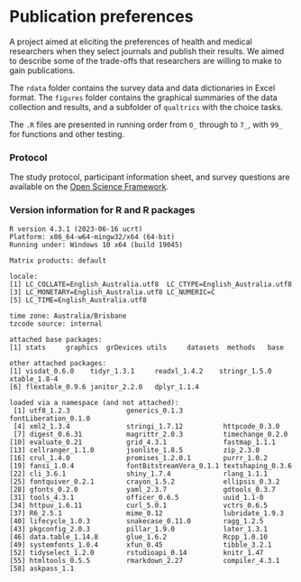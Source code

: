 # Publication preferences

A project aimed at eliciting the preferences of health and medical researchers when they select journals and publish their results. We aimed to describe some of the trade-offs that researchers are willing to make to gain publications.

The `rdata` folder contains the survey data and data dictionaries in Excel format. 
The `figures` folder contains the graphical summaries of the data collection and results, and a subfolder of `qualtrics` with the choice tasks. 

The `.R` files are presented in running order from `0_` through to `7_`, with `99_` for functions and other testing.

### Protocol

The study protocol, participant information sheet, and survey questions are available on the [Open Science Framework](https://osf.io/p9guj/).

### Version information for R and R packages

```
R version 4.3.1 (2023-06-16 ucrt)
Platform: x86_64-w64-mingw32/x64 (64-bit)
Running under: Windows 10 x64 (build 19045)

Matrix products: default

locale:
[1] LC_COLLATE=English_Australia.utf8  LC_CTYPE=English_Australia.utf8   
[3] LC_MONETARY=English_Australia.utf8 LC_NUMERIC=C                      
[5] LC_TIME=English_Australia.utf8    

time zone: Australia/Brisbane
tzcode source: internal

attached base packages:
[1] stats     graphics  grDevices utils     datasets  methods   base     

other attached packages:
[1] visdat_0.6.0    tidyr_1.3.1     readxl_1.4.2    stringr_1.5.0   xtable_1.8-4   
[6] flextable_0.9.6 janitor_2.2.0   dplyr_1.1.4    

loaded via a namespace (and not attached):
 [1] utf8_1.2.3              generics_0.1.3          fontLiberation_0.1.0   
 [4] xml2_1.3.4              stringi_1.7.12          httpcode_0.3.0         
 [7] digest_0.6.31           magrittr_2.0.3          timechange_0.2.0       
[10] evaluate_0.21           grid_4.3.1              fastmap_1.1.1          
[13] cellranger_1.1.0        jsonlite_1.8.5          zip_2.3.0              
[16] crul_1.4.0              promises_1.2.0.1        purrr_1.0.2            
[19] fansi_1.0.4             fontBitstreamVera_0.1.1 textshaping_0.3.6      
[22] cli_3.6.1               shiny_1.7.4             rlang_1.1.1            
[25] fontquiver_0.2.1        crayon_1.5.2            ellipsis_0.3.2         
[28] gfonts_0.2.0            yaml_2.3.7              gdtools_0.3.7          
[31] tools_4.3.1             officer_0.6.5           uuid_1.1-0             
[34] httpuv_1.6.11           curl_5.0.1              vctrs_0.6.5            
[37] R6_2.5.1                mime_0.12               lubridate_1.9.3        
[40] lifecycle_1.0.3         snakecase_0.11.0        ragg_1.2.5             
[43] pkgconfig_2.0.3         pillar_1.9.0            later_1.3.1            
[46] data.table_1.14.8       glue_1.6.2              Rcpp_1.0.10            
[49] systemfonts_1.0.4       xfun_0.45               tibble_3.2.1           
[52] tidyselect_1.2.0        rstudioapi_0.14         knitr_1.47             
[55] htmltools_0.5.5         rmarkdown_2.27          compiler_4.3.1         
[58] askpass_1.1
```